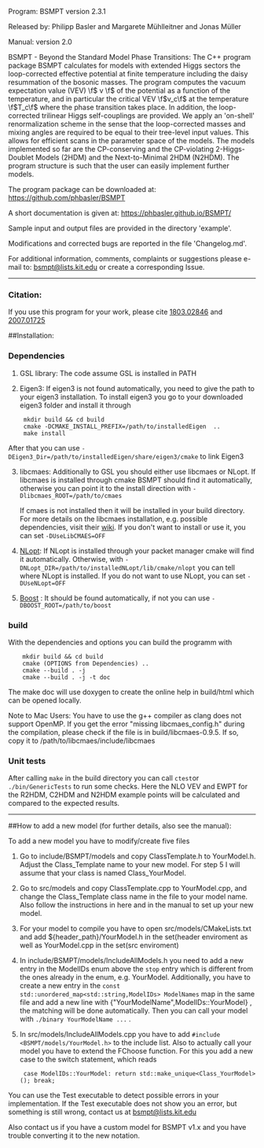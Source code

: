 <!--
SPDX-FileCopyrightText: 2021 Philipp Basler, Margarete Mühlleitner and Jonas Müller

SPDX-License-Identifier: GPL-3.0-or-later
-->

Program: BSMPT version 2.3.1

Released by: Philipp Basler and Margarete Mühlleitner and Jonas Müller

Manual: version 2.0

BSMPT - Beyond the Standard Model Phase Transitions:
The C++ program package BSMPT calculates for models with extended
Higgs sectors the loop-corrected effective potential at finite temperature
including the daisy resummation of the bosonic masses. The program
computes the vacuum expectation value (VEV) \f$ v \f$ of the potential
as a function of the temperature, and in particular the critical VEV
\f$v_c\f$ at the temperature \f$T_c\f$ where the phase transition takes
place. In addition, the loop-corrected trilinear Higgs self-couplings are
provided. We apply an 'on-shell' renormalization scheme in the sense
that the loop-corrected masses and mixing angles are required to be
equal to their tree-level input values. This allows for efficient
scans in the parameter space of the models. The models implemented so far
are the CP-conserving and the CP-violating 2-Higgs-Doublet Models (2HDM) and the
Next-to-Minimal 2HDM (N2HDM). The program structure is such that the
user can easily implement further models.

The program package can be downloaded at:
https://github.com/phbasler/BSMPT

A short documentation is given at: https://phbasler.github.io/BSMPT/

Sample input and output files are provided in the directory 'example'.

Modifications and corrected bugs are reported in the file 'Changelog.md'.



For additional information, comments, complaints or suggestions please e-mail
to:  bsmpt@lists.kit.edu or create a corresponding Issue.

---

### Citation:
If you use this program for your work, please cite [1803.02846](https://arxiv.org/abs/1803.02846) and [2007.01725](https://arxiv.org/abs/2007.01725)

##Installation:

### Dependencies
1. GSL library: The code assume GSL is installed in PATH
2. Eigen3: If eigen3 is not found automatically, you need to give the path to your eigen3 installation.  To install eigen3 you go to your downloaded eigen3 folder and install it through   
  
        mkdir build && cd build  
        cmake -DCMAKE_INSTALL_PREFIX=/path/to/installedEigen  ..  
        make install  
After that you can use `-DEigen3_Dir=/path/to/installedEigen/share/eigen3/cmake` to link Eigen3
  
3. libcmaes: Additionally to GSL you should either use libcmaes or NLopt. If libcmaes is installed through cmake BSMPT should find it automatically, otherwise you can point it to the install direction with
    `-Dlibcmaes_ROOT=/path/to/cmaes`  
    
    If cmaes is not installed then it will be installed in your build directory. For more details on the libcmaes installation, e.g. possible dependencies, visit their [wiki](https://github.com/CMA-ES/libcmaes/wiki). If you don't want to install or use it, you can set `-DUseLibCMAES=OFF` 
    
4. [NLopt](https://nlopt.readthedocs.io/en/latest/): If NLopt is installed through your packet manager cmake will find it automatically. Otherwise, with `-DNLopt_DIR=/path/to/installedNLopt/lib/cmake/nlopt` you can tell where NLopt is installed. If you do not want to use NLopt, you can set `-DUseNLopt=OFF`
5. [Boost](https://www.boost.org/) : It should be found automatically, if not you can use `-DBOOST_ROOT=/path/to/boost`

### build
With the dependencies and options you can build the programm with
  
        mkdir build && cd build  
        cmake (OPTIONS from Dependencies) ..  
        cmake --build . -j  
        cmake --build . -j -t doc
    

The make doc will use doxygen to create the online help in build/html which can be opened locally.


Note to Mac Users: You have to use the g++ compiler as clang does not support OpenMP. If you get the error "missing libcmaes_config.h" during the compilation, please check if the file is in build/libcmaes-0.9.5. If so, copy it to /path/to/libcmaes/include/libcmaes


### Unit tests
After calling `make` in the build directory you can call `ctest`or `./bin/GenericTests` to run some checks. Here the NLO VEV and EWPT for the R2HDM, C2HDM and N2HDM example points will be calculated and compared to the expected results. 

---

##How to add a new model (for further details, also see the manual):

To add a new model you have to modify/create five files  

1. Go to include/BSMPT/models and copy ClassTemplate.h to YourModel.h. Adjust the Class_Template name to your new model. For step 5 I will assume that your class is named Class_YourModel. 

2. Go to src/models and copy ClassTemplate.cpp to YourModel.cpp, and change the Class_Template class name in the file to your model name. Also follow the instructions in here and in the manual to set up your new model. 

3. For your model to compile you have to open src/models/CMakeLists.txt and add ${header_path}/YourModel.h in the set(header enviroment as well as YourModel.cpp in the set(src enviroment)

4. In include/BSMPT/models/IncludeAllModels.h you need to add a new entry in the ModelIDs enum above the `stop` entry which is different from the ones already in the enum, e.g. YourModel. Additionally, you have to create a new entry in the `const std::unordered_map<std::string,ModelIDs> ModelNames` map in the same file and add a new line with {"YourModelName",ModelIDs::YourModel} , the matching will be done automatically.
Then you can call your model with `./binary YourModelName ...` .

5. In src/models/IncludeAllModels.cpp you have to add `#include <BSMPT/models/YourModel.h>` to the include list. Also to actually call your model you have to extend the FChoose function. For this you add a new case to the switch statement, which reads

        case ModelIDs::YourModel: return std::make_unique<Class_YourModel>(); break;



You can use the Test executable to detect possible errors in your implementation. If the Test executable does not show you an error, but something is still wrong, contact us at bsmpt@lists.kit.edu

Also contact us if you have a custom model for BSMPT v1.x and you have trouble converting it to the new notation.

